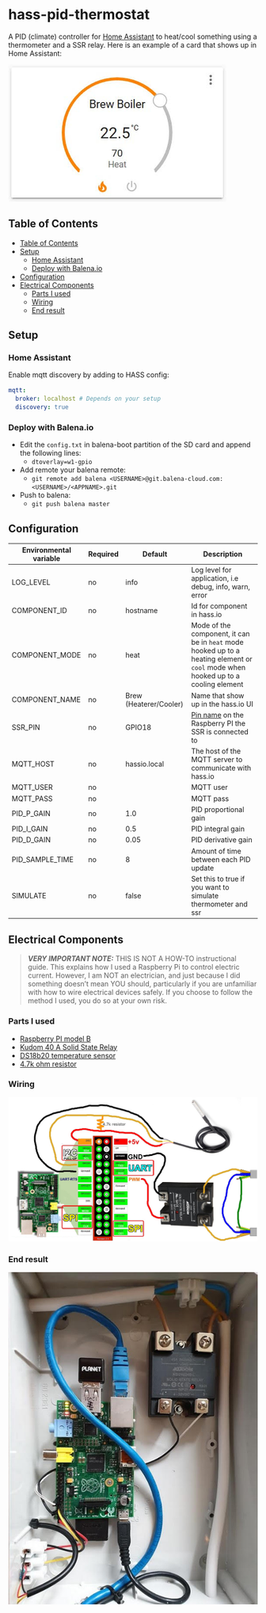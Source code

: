 <h1>hass-pid-thermostat</h1>

A PID (climate) controller for [Home Assistant](https://www.home-assistant.io/) to heat/cool something using a thermometer and a SSR relay. Here is an example of a card that shows up in Home Assistant:

![Card](docs/hass_card.jpg)

## Table of Contents

- [Table of Contents](#table-of-contents)
- [Setup](#setup)
  - [Home Assistant](#home-assistant)
  - [Deploy with Balena.io](#deploy-with-balenaio)
- [Configuration](#configuration)
- [Electrical Components](#electrical-components)
  - [Parts I used](#parts-i-used)
  - [Wiring](#wiring)
  - [End result](#end-result)

## Setup

### Home Assistant

Enable mqtt discovery by adding to HASS config:

```yaml
mqtt:
  broker: localhost # Depends on your setup
  discovery: true
```

### Deploy with Balena.io

* Edit the `config.txt` in balena-boot partition of the SD card and append the following lines:
    * `dtoverlay=w1-gpio`
* Add remote your balena remote:
    * `git remote add balena <USERNAME>@git.balena-cloud.com:<USERNAME>/<APPNAME>.git`
* Push to balena:
    * `git push balena master`

## Configuration

| Environmental variable | Required | Default                     | Description                                                                                                                       |
| ---------------------- | -------- | --------------------------- | --------------------------------------------------------------------------------------------------------------------------------- |
| LOG_LEVEL              | no       | info                        | Log level for application, i.e debug, info, warn, error                                                                           |
| COMPONENT_ID           | no       | hostname                    | Id for component in hass.io                                                                                                       |
| COMPONENT_MODE         | no       | heat                        | Mode of the component, it can be in `heat` mode hooked up to a heating element or `cool` mode when hooked up to a cooling element |
| COMPONENT_NAME         | no       | Brew (Heaterer/Cooler)      | Name that show up in the hass.io UI                                                                                               |
| SSR_PIN                | no       | GPIO18                      | [Pin name](https://gpiozero.readthedocs.io/en/stable/recipes.html#pin-numbering) on the Raspberry PI the SSR is connected to      |
| MQTT_HOST              | no       | hassio.local                | The host of the MQTT server to communicate with hass.io                                                                           |
| MQTT_USER              | no       |                             | MQTT user                                                                                                                         |
| MQTT_PASS              | no       |                             | MQTT pass                                                                                                                         |
| PID_P_GAIN             | no       | 1.0                         | PID proportional gain                                                                                                             |
| PID_I_GAIN             | no       | 0.5                         | PID integral gain                                                                                                                 |
| PID_D_GAIN             | no       | 0.05                        | PID derivative gain                                                                                                               |
| PID_SAMPLE_TIME        | no       | 8                           | Amount of time between each PID update                                                                                            |
| SIMULATE               | no       | false                       | Set this to true if you want to simulate thermometer and ssr                                                                      |

## Electrical Components

> **_VERY IMPORTANT NOTE:_**  THIS IS NOT A HOW-TO instructional guide. This explains how I used a Raspberry Pi to control electric current. However, I am NOT an electrician, and just because I did something doesn’t mean YOU should, particularly if you are unfamiliar with how to wire electrical devices safely. If you choose to follow the method I used, you do so at your own risk.

### Parts I used

* [Raspberry PI model B](https://www.google.com/search?q=Raspberry+PI+Model+B)
* [Kudom 40 A Solid State Relay](https://www.google.com/search?q=Kudom+40+A+Solid+State+Relay)
* [DS18b20 temperature sensor](https://www.google.com/search?q=ds18b20+temperature+sensor)
* [4.7k ohm resistor](https://www.google.com/search?q=4.7k+ohm+resistor)

### Wiring

![Wiring1](docs/wiring1.jpg)

### End result

![Wiring2](docs/wiring2.jpg)